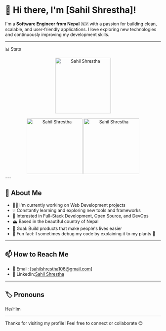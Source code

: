 # 👋 Hi there, I'm [Sahil Shrestha]!

I'm a **Software Engineer from Nepal** 🇳🇵 with a passion for building clean, scalable, and user-friendly applications. I love exploring new technologies and continuously improving my development skills.

---

📊 Stats
<br />

<div align="center">
   <img width="auto" height="180em" src="https://github-readme-streak-stats.herokuapp.com/?user=lihasahil&hide_border=true&width=800&theme=radical&locale=en" alt="Sahil Shrestha" /> 
   <br /><br />

   <div alight="center">
      <img width="auto" height="180em" src="https://github-readme-stats.vercel.app/api?username=lihasahil&show_icons=true&hide_border=true&width=600&theme=radical&locale=en" alt="Sahil Shrestha" /> 
      <img width="auto" height="180em"   src="https://github-readme-stats.vercel.app/api/top-langs?username=lihasahil&show_icons=true&hide_border=true&width=600&theme=radical&locale=en&layout=compact" alt="Sahil Shrestha" />
   </div>

</div>
---

## 💬 About Me

- 🧑‍💻 I'm currently working on Web Development projects
- 💡 Constantly learning and exploring new tools and frameworks
- 🌱 Interested in Full-Stack Development, Open Source, and DevOps
- 🏔️ Based in the beautiful country of Nepal
- 🎯 Goal: Build products that make people's lives easier
- 🧠 Fun fact: I sometimes debug my code by explaining it to my plants 🌱

---

## 📫 How to Reach Me

- 📧 Email: [sahilshrestha106@gmail.com]  
- 💼 LinkedIn:[Sahil Shrestha](https://www.linkedin.com/in/sahil-shrestha-b46887319/)   

---

## 🏷️ Pronouns

He/Him

---

Thanks for visiting my profile! Feel free to connect or collaborate 😊
